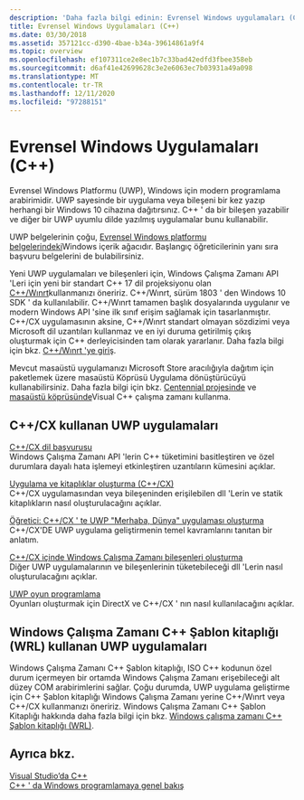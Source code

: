 ```yaml
---
description: 'Daha fazla bilgi edinin: Evrensel Windows uygulamaları (C++)'
title: Evrensel Windows Uygulamaları (C++)
ms.date: 03/30/2018
ms.assetid: 357121cc-d390-4bae-b34a-39614861a9f4
ms.topic: overview
ms.openlocfilehash: ef107311ce2e8ec1b7c33bad42edfd3fbee358eb
ms.sourcegitcommit: d6af41e42699628c3e2e6063ec7b03931a49a098
ms.translationtype: MT
ms.contentlocale: tr-TR
ms.lasthandoff: 12/11/2020
ms.locfileid: "97288151"
---
```

# <a name="universal-windows-apps-c"></a>Evrensel Windows Uygulamaları (C++)

Evrensel Windows Platformu (UWP), Windows için modern programlama arabirimidir. UWP sayesinde bir uygulama veya bileşeni bir kez yazıp herhangi bir Windows 10 cihazına dağıtırsınız. C++ ' da bir bileşen yazabilir ve diğer bir UWP uyumlu dilde yazılmış uygulamalar bunu kullanabilir.

UWP belgelerinin çoğu, [Evrensel Windows platformu belgelerindeki](/windows/uwp/)Windows içerik ağacıdır. Başlangıç öğreticilerinin yanı sıra başvuru belgelerini de bulabilirsiniz.

Yeni UWP uygulamaları ve bileşenleri için, Windows Çalışma Zamanı API 'Leri için yeni bir standart C++ 17 dil projeksiyonu olan [C++/Wınrt](/windows/uwp/cpp-and-winrt-apis/)kullanmanızı öneririz. C++/Wınrt, sürüm 1803 ' den Windows 10 SDK ' da kullanılabilir. C++/Wınrt tamamen başlık dosyalarında uygulanır ve modern Windows API 'sine ilk sınıf erişim sağlamak için tasarlanmıştır. C++/CX uygulamasının aksine, C++/Wınrt standart olmayan sözdizimi veya Microsoft dil uzantıları kullanmaz ve en iyi duruma getirilmiş çıkış oluşturmak için C++ derleyicisinden tam olarak yararlanır. Daha fazla bilgi için bkz. [C++/Wınrt 'ye giriş](/windows/uwp/cpp-and-winrt-apis/intro-to-using-cpp-with-winrt).

Mevcut masaüstü uygulamanızı Microsoft Store aracılığıyla dağıtım için paketlemek üzere masaüstü Köprüsü Uygulama dönüştürücüyü kullanabilirsiniz. Daha fazla bilgi için bkz. [Centennial projesinde](https://devblogs.microsoft.com/cppblog/using-visual-c-runtime-in-centennial-project/) ve [masaüstü köprüsünde](/windows/uwp/porting/desktop-to-uwp-root)Visual C++ çalışma zamanı kullanma.

## <a name="uwp-apps-that-use-ccx"></a>C++/CX kullanan UWP uygulamaları

[C++/CX dil başvurusu](visual-c-language-reference-c-cx.md)\
Windows Çalışma Zamanı API 'lerin C++ tüketimini basitleştiren ve özel durumlara dayalı hata işlemeyi etkinleştiren uzantıların kümesini açıklar.

[Uygulama ve kitaplıklar oluşturma (C++/CX)](building-apps-and-libraries-c-cx.md)\
C++/CX uygulamasından veya bileşeninden erişilebilen dll 'Lerin ve statik kitaplıkların nasıl oluşturulacağını açıklar.

[Öğretici: C++/CX ' te UWP "Merhaba, Dünya" uygulaması oluşturma](/windows/uwp/get-started/create-a-basic-windows-10-app-in-cpp)\
C++/CX'DE UWP uygulama geliştirmenin temel kavramlarını tanıtan bir anlatım.

[C++/CX içinde Windows Çalışma Zamanı bileşenleri oluşturma](/windows/uwp/winrt-components/creating-windows-runtime-components-in-cpp)\
Diğer UWP uygulamalarının ve bileşenlerinin tüketebileceği dll 'Lerin nasıl oluşturulacağını açıklar.

[UWP oyun programlama](/windows/uwp/gaming/)\
Oyunları oluşturmak için DirectX ve C++/CX ' nın nasıl kullanılacağını açıklar.

## <a name="uwp-apps-that-use-the-windows-runtime-c-template-library-wrl"></a>Windows Çalışma Zamanı C++ Şablon kitaplığı (WRL) kullanan UWP uygulamaları

Windows Çalışma Zamanı C++ Şablon kitaplığı, ISO C++ kodunun özel durum içermeyen bir ortamda Windows Çalışma Zamanı erişebileceği alt düzey COM arabirimlerini sağlar. Çoğu durumda, UWP uygulama geliştirme için C++ Şablon kitaplığı Windows Çalışma Zamanı yerine C++/Wınrt veya C++/CX kullanmanızı öneririz. Windows Çalışma Zamanı C++ Şablon Kitaplığı hakkında daha fazla bilgi için bkz. [Windows çalışma zamanı C++ Şablon kitaplığı (WRL)](wrl/windows-runtime-cpp-template-library-wrl.md).

## <a name="see-also"></a>Ayrıca bkz.

[Visual Studio’da C++](../overview/visual-cpp-in-visual-studio.md)<br/>
[C++ ' da Windows programlamaya genel bakış](../windows/overview-of-windows-programming-in-cpp.md)<br/>

